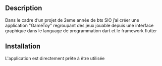 ## Description

Dans le cadre d’un projet de 2eme année de bts SIO j’ai créer une application "GameToy" regroupant des jeux jouable depuis une interface graphique dans le language de programmation dart et le framework flutter

## Installation

L'application est directement prête à être utilisée


